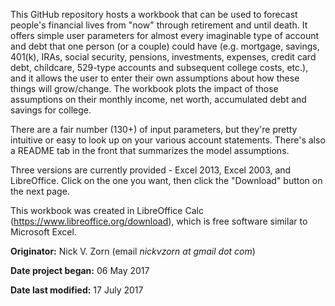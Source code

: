 This GitHub repository hosts a workbook that can be used to forecast people's financial lives from "now" through retirement and until death. It offers simple user parameters for almost every imaginable type of account and debt that one person (or a couple) could have (e.g. mortgage, savings, 401(k), IRAs, social security, pensions, investments, expenses, credit card debt, childcare, 529-type accounts and subsequent college costs, etc.), and it allows the user to enter their own assumptions about how these things will grow/change. The workbook plots the impact of those assumptions on their monthly income, net worth, accumulated debt and savings for college.

There are a fair number (130+) of input parameters, but they're pretty intuitive or easy to look up on your various account statements. There's also a README tab in the front that summarizes the model assumptions.

Three versions are currently provided - Excel 2013, Excel 2003, and LibreOffice. Click on the one you want, then click the "Download" button on the next page.

This workbook was created in LibreOffice Calc (https://www.libreoffice.org/download), which is free software similar to Microsoft Excel.

**Originator:** Nick V. Zorn (email *nickvzorn at gmail dot com*)

**Date project began:** 06 May 2017

**Date last modified:** 17 July 2017